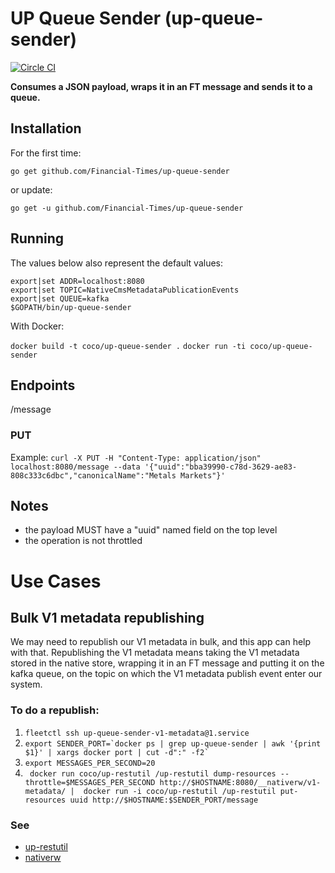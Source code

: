 # UP Queue Sender (up-queue-sender)
[![Circle CI](https://circleci.com/gh/Financial-Times/up-queue-sender/tree/master.png?style=shield)](https://circleci.com/gh/Financial-Times/up-queue-sender/tree/master)

__Consumes a JSON payload, wraps it in an FT message and sends it to a queue.__

## Installation

For the first time:

`go get github.com/Financial-Times/up-queue-sender`

or update:

`go get -u github.com/Financial-Times/up-queue-sender`

## Running

The values below also represent the default values: 

```
export|set ADDR=localhost:8080
export|set TOPIC=NativeCmsMetadataPublicationEvents
export|set QUEUE=kafka
$GOPATH/bin/up-queue-sender
```

With Docker:

`docker build -t coco/up-queue-sender .`
`docker run -ti coco/up-queue-sender`

## Endpoints
/message
### PUT
Example:
`curl -X PUT -H "Content-Type: application/json" localhost:8080/message --data '{"uuid":"bba39990-c78d-3629-ae83-808c333c6dbc","canonicalName":"Metals Markets"}'`

## Notes
* the payload MUST have a "uuid" named field on the top level
* the operation is not throttled

# Use Cases

## Bulk V1 metadata republishing
We may need to republish our V1 metadata in bulk, and this app can help with that.
Republishing the V1 metadata means taking the V1 metadata stored in the native store, wrapping it in an FT message and putting it on the kafka queue, on the topic on which the V1 metadata publish event enter our system.

### To do a republish: 

1. `fleetctl ssh up-queue-sender-v1-metadata@1.service`
2. `` export SENDER_PORT=`docker ps | grep up-queue-sender | awk '{print $1}' | xargs docker port | cut -d":" -f2` ``
3. `export MESSAGES_PER_SECOND=20`
4. ` docker run coco/up-restutil /up-restutil dump-resources --throttle=$MESSAGES_PER_SECOND http://$HOSTNAME:8080/__nativerw/v1-metadata/ |  docker run -i coco/up-restutil /up-restutil put-resources uuid http://$HOSTNAME:$SENDER_PORT/message`

### See 

* [up-restutil](https://github.com/Financial-Times/up-restutil)
* [nativerw](https://github.com/Financial-Times/nativerw)
